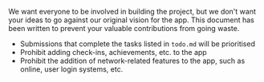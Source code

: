 We want everyone to be involved in building the project, but we don't want your ideas to go against our original vision for the app. This document has been written to prevent your valuable contributions from going waste.

- Submissions that complete the tasks listed in `todo.md` will be prioritised
- Prohibit adding check-ins, achievements, etc. to the app
- Prohibit the addition of network-related features to the app, such as online, user login systems, etc.